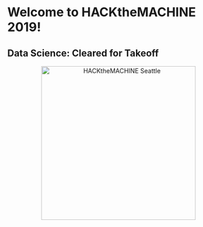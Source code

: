 # Welcome to HACKtheMACHINE 2019!

## Data Science: Cleared for Takeoff

<p align="center">
  <img src="https://images.squarespace-cdn.com/content/v1/596d24cd4402430bb863ffad/1563580032744-00YG3LSZPB78JRSFT6KB/ke17ZwdGBToddI8pDm48kC8PtYl9Ps0Ey-hIVRFuXDx7gQa3H78H3Y0txjaiv_0fDoOvxcdMmMKkDsyUqMSsMWxHk725yiiHCCLfrh8O1z4YTzHvnKhyp6Da-NYroOW3ZGjoBKy3azqku80C789l0iE65AXCN5486i28K9GUUCglCvvaoZ6DEiK48Kje2ifjGgLTblGEaqA8KYaXHNkG6g/Hack_NY_Vector_Final_LOGO.png?format=500w" width="350" title="HACKtheMACHINE Seattle">
</p>



